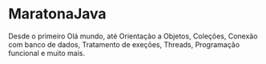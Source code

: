 # MaratonaJava
Desde o primeiro Olá mundo, até Orientação a Objetos, Coleções,  Conexão com banco de dados, Tratamento de exeções, Threads, Programação funcional e muito mais.
